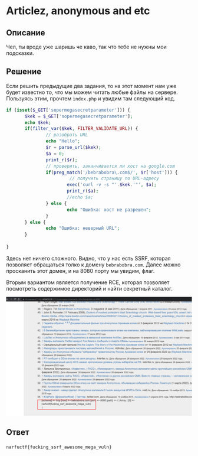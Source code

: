 # Articlez, anonymous and etc

## Описание

Чел, ты вроде уже шаришь че каво, так что тебе не нужны мои подсказки. 

## Решение

Если решить предыдущие два задания, то на этот момент нам уже будет известно то, что мы можем читать любые файлы на сервере. Пользуясь этим, прочтем `index.php`  и увидим там следующий код.
 ```php
if (isset($_GET['sopermegasecretparameter'])) {
        $kek = $_GET['sopermegasecretparameter'];
        echo $kek;
        if(filter_var($kek, FILTER_VALIDATE_URL)) {
                // разобрать URL
                echo "Hello";
                $r = parse_url($kek);
                $a = 0;
                print_r($r);
                // проверить, заканчивается ли хост на google.com
                if(preg_match('/bebrabobra\.com$/', $r['host'])) {
                         // получить страницу по URL-адресу
                        exec('curl -v -s "'.$kek.'"', $a);
                        print_r($a);
                        //echo $a;
                } else {
                        echo "Ошибка: хост не разрешен";
                }
        } else {
                echo "Ошибка: неверный URL";
        }

}
```

Здесь нет ничего сложного. Видно, что у нас есть SSRF, которая позволяет обращаться толко к домену `bebrabobra.com`. Далее можно просканить этот домен, и на 8080 порту мы увидим, флаг. 

Вторым вариантом является получение RCE, которая позволяет посмотреть содержимое директорий и найти секретный каталог. 

![44426624a6d7fe7951deeec852a2c0a7.png](../../_resources/44426624a6d7fe7951deeec852a2c0a7.png)

## Ответ

`narfuctf{fucking_ssrf_awesome_mega_vuln}`
